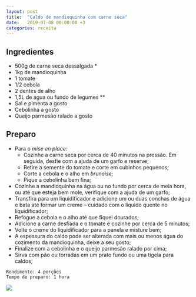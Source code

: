```yaml
---
layout: post
title:  "Caldo de mandioquinha com carne seca"
date:   2019-07-08 00:00:00 +3
categories: receita
---
```


## Ingredientes

- 500g de carne seca dessalgada *
- 1kg de mandioquinha
- 1 tomate
- 1/2 cebola
- 2 dentes de alho
- 1,5L de água ou fundo de legumes **
- Sal e pimenta a gosto
- Cebolinha a gosto
- Queijo parmesão ralado a gosto

## Preparo

- Para o *mise en place:*
    - Cozinhe a carne seca por cerca de 40 minutos na pressão. Em seguida, desfie com a ajuda de um garfo e reserve;
    - Retire a semente do tomate e corte em cubinhos pequenos;
    - Corte a cebola e o alho em *brunoise;*
    - Pique a cebolinha bem fina;
- Cozinhe a mandioquinha na água ou no fundo por cerca de meia hora, ou até que esteja bem mole, verifique com a ajuda de um garfo;
- Transfira para um liquidificador e adicione um ou duas conchas de água e bata até formar um creme – cuidado com o líquido quente no liquidificador;
- Refogue a cebola e o alho até que fiquei dourados;
- Adicione a carne desfiada e o tomate e cozinhe por cerca de 5 minutos;
- Volte o creme do liquidificador para a panela e misture bem;
- A espessura do caldo pode ser alterada com mais ou menos água do cozimento da mandioquinha, deixe a seu gosto;
- Finalize com a cebolinha e o queijo parmesão ralado por cima;
- Sirva com pão ou torradas em um prato fundo ou uma tigela para caldos;

```
Rendimento: 4 porções
Tempo de preparo: 1 hora
```

![](/blogmangiare/assets/images/18_01.jpg)
